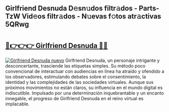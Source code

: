 ## Girlfriend Desnuda D𝚎sn𝚞dos filtr𝚊dos - Parts-TzW Vid𝚎os filtr𝚊dos - N𝚞evas f𝚘tos atr𝚊ctivas 5QRwg

# <h2><a href="http://mb11vd.tromn.icu/?c=Girlfriend+Desnuda">🔗👉👉👉 Girlfriend Desnuda 🔗🔗</a></h2>

[![Girlfriend Desnuda nuevo](https://i.imgur.com/pEAQMta.gif)](http://mb11vd.tromn.icu/?c=Girlfriend+Desnuda)
Girlfriend Desnuda, un personaje intrigante y desconcertante, trasciende las etiquetas simples. Su método poco convencional de interactuar con audiencias en línea ha atraído y ofendido a los observadores, estimulando debates sobre el consentimiento, la identidad y las complejidades de las sociedades virtuales. Aunque sus próximos movimientos no están claros, su influencia en el mundo digital es indiscutible. Impulsado por una determinación inquebrantable y un encanto innegable, el progreso de Girlfriend Desnuda en el reino virtual es implacable.

